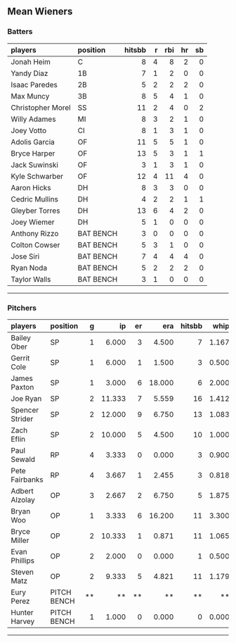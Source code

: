 ## Mean Wieners

### Batters

 
|players           |position  | hitsbb|  r| rbi| hr| sb| 
|:-----------------|:---------|------:|--:|---:|--:|--:| 
|Jonah Heim        |C         |      8|  4|   8|  2|  0| 
|Yandy Diaz        |1B        |      7|  1|   2|  0|  0| 
|Isaac Paredes     |2B        |      5|  2|   2|  2|  0| 
|Max Muncy         |3B        |      8|  5|   4|  1|  0| 
|Christopher Morel |SS        |     11|  2|   4|  0|  2| 
|Willy Adames      |MI        |      8|  3|   2|  1|  0| 
|Joey Votto        |CI        |      8|  1|   3|  1|  0| 
|Adolis Garcia     |OF        |     11|  5|   5|  1|  0| 
|Bryce Harper      |OF        |     13|  5|   3|  1|  1| 
|Jack Suwinski     |OF        |      3|  1|   3|  1|  0| 
|Kyle Schwarber    |OF        |     12|  4|  11|  4|  0| 
|Aaron Hicks       |DH        |      8|  3|   3|  0|  0| 
|Cedric Mullins    |DH        |      4|  2|   2|  1|  1| 
|Gleyber Torres    |DH        |     13|  6|   4|  2|  0| 
|Joey Wiemer       |DH        |      5|  1|   0|  0|  0| 
|Anthony Rizzo     |BAT BENCH |      3|  0|   0|  0|  0| 
|Colton Cowser     |BAT BENCH |      5|  3|   1|  0|  0| 
|Jose Siri         |BAT BENCH |      7|  4|   4|  4|  0| 
|Ryan Noda         |BAT BENCH |      5|  2|   2|  2|  0| 
|Taylor Walls      |BAT BENCH |      3|  1|   0|  0|  0| 


* * *

### Pitchers

 
|players         |position    |  g|     ip| er|    era| hitsbb|  whip| so|  w| sv| 
|:---------------|:-----------|--:|------:|--:|------:|------:|-----:|--:|--:|--:| 
|Bailey Ober     |SP          |  1|  6.000|  3|  4.500|      7| 1.167|  5|  1|  0| 
|Gerrit Cole     |SP          |  1|  6.000|  1|  1.500|      3| 0.500| 11|  0|  0| 
|James Paxton    |SP          |  1|  3.000|  6| 18.000|      6| 2.000|  4|  0|  0| 
|Joe Ryan        |SP          |  2| 11.333|  7|  5.559|     16| 1.412| 17|  1|  0| 
|Spencer Strider |SP          |  2| 12.000|  9|  6.750|     13| 1.083| 23|  0|  0| 
|Zach Eflin      |SP          |  2| 10.000|  5|  4.500|     10| 1.000|  8|  1|  0| 
|Paul Sewald     |RP          |  4|  3.333|  0|  0.000|      3| 0.900|  7|  1|  2| 
|Pete Fairbanks  |RP          |  4|  3.667|  1|  2.455|      3| 0.818|  7|  0|  2| 
|Adbert Alzolay  |OP          |  3|  2.667|  2|  6.750|      5| 1.875|  3|  0|  1| 
|Bryan Woo       |OP          |  1|  3.333|  6| 16.200|     11| 3.300|  4|  0|  0| 
|Bryce Miller    |OP          |  2| 10.333|  1|  0.871|     11| 1.065|  9|  1|  0| 
|Evan Phillips   |OP          |  2|  2.000|  0|  0.000|      1| 0.500|  2|  0|  0| 
|Steven Matz     |OP          |  2|  9.333|  5|  4.821|     11| 1.179| 10|  1|  0| 
|Eury Perez      |PITCH BENCH | **|     **| **|     **|     **|    **| **| **| **| 
|Hunter Harvey   |PITCH BENCH |  1|  1.000|  0|  0.000|      0| 0.000|  1|  0|  1| 


* * *


